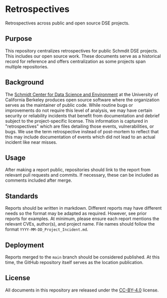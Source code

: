 # Retrospectives
Retrospectives across public and open source DSE projects.

## Purpose
This repository centralizes retrospectives for public Schmdit DSE projects. This includes our open source work. These documents serve as a historical record for reference and offers centralization as some projects span multiple repositories.

## Background
The [Schmidt Center for Data Science and Environment](https://dse.berkeley.edu/) at the University of California Berkeley produces open source software where the organization serves as the maintainer of public code. While routine bugs or improvements do not require this level of analysis, we may have certain security or reliability incidents that benefit from documentation and debrief subject to the project-specific license. This information is captured in "retrospectives" which are files detailing those events, vulnerabilities, or bugs. We use the term retrospective instead of post-mortem to reflect that this may include documentation of events which did not lead to an actual incident like near misses.

## Usage
After making a report public, repositories should link to the report from relevant pull requests and commits. If necessary, these can be included as comments included after merge.

## Standards
Reports should be written in markdown. Different reports may have different needs so the format may be adapted as required. However, see prior reports for examples. At minimum, please ensure each report mentions the relevant CVEs, author(s), and project name. File names should follow the format `YYYY-MM-DD_Project_Incident.md`.

## Deployment
Reports merged to the `main` branch should be considered published. At this time, the GitHub repository itself serves as the location publication.

## License
All documents in this repository are released under the [CC-BY-4.0](https://creativecommons.org/licenses/by/4.0/) license.
